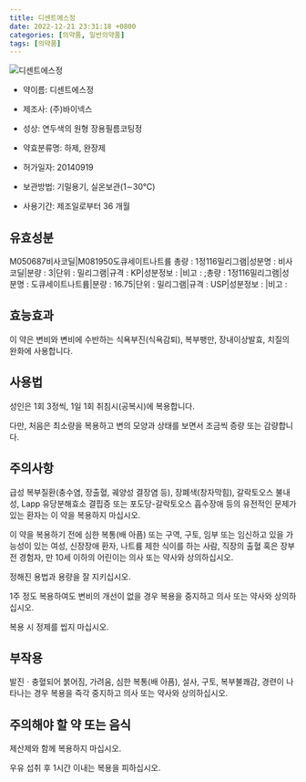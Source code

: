 ```yaml
---
title: 디센트에스정
date: 2022-12-21 23:31:18 +0800
categories: [의약품, 일반의약품]
tags: [의약품]
---
```

![디센트에스정](https://nedrug.mfds.go.kr/pbp/cmn/itemImageDownload/147426928131000045)

- 약이름: 디센트에스정
- 제조사: (주)바이넥스
- 성상: 연두색의 원형 장용필름코팅정

- 약효분류명: 하제, 완장제
- 허가일자: 20140919
- 보관방법: 기밀용기, 실온보관(1∼30℃)
- 사용기간: 제조일로부터 36 개월
## 유효성분
M050687비사코딜|M081950도큐세이트나트륨
총량 : 1정116밀리그램|성분명 : 비사코딜|분량 : 3|단위 : 밀리그램|규격 : KP|성분정보 : |비고 : ;총량 : 1정116밀리그램|성분명 : 도큐세이트나트륨|분량 : 16.75|단위 : 밀리그램|규격 : USP|성분정보 : |비고 :
## 효능효과
이 약은 변비와 변비에 수반하는 식욕부진(식욕감퇴), 복부팽만, 장내이상발효, 치질의 완화에 사용합니다.

## 사용법
성인은 1회 3정씩, 1일 1회 취침시(공복시)에 복용합니다.

다만, 처음은 최소량을 복용하고 변의 모양과 상태를 보면서 조금씩 증량 또는 감량합니다.

## 주의사항
급성 복부질환(충수염, 장출혈, 궤양성 결장염 등), 장폐색(창자막힘), 갈락토오스 불내성, Lapp 유당분해효소 결핍증 또는 포도당-갈락토오스 흡수장애 등의 유전적인 문제가 있는 환자는 이 약을 복용하지 마십시오.

이 약을 복용하기 전에 심한 복통(배 아픔) 또는 구역, 구토, 임부 또는 임신하고 있을 가능성이 있는 여성, 신장장애 환자, 나트륨 제한 식이를 하는 사람, 직장의 출혈 혹은 장부전 경험자, 만 10세 이하의 어린이는 의사 또는 약사와 상의하십시오.

정해진 용법과 용량을 잘 지키십시오.

1주 정도 복용하여도 변비의 개선이 없을 경우 복용을 중지하고 의사 또는 약사와 상의하십시오.

복용 시 정제를 씹지 마십시오.

## 부작용
발진ㆍ충혈되어 붉어짐, 가려움, 심한 복통(배 아픔), 설사, 구토, 복부불쾌감, 경련이 나타나는 경우 복용을 즉각 중지하고 의사 또는 약사와 상의하십시오.

## 주의해야 할 약 또는 음식
제산제와 함께 복용하지 마십시오.

우유 섭취 후 1시간 이내는 복용을 피하십시오.

